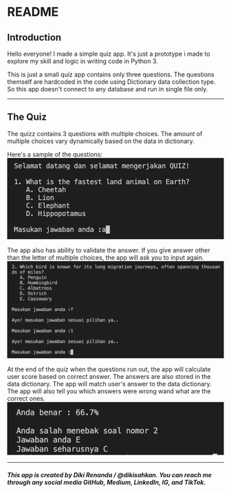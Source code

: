 # **README**

## **Introduction**
Hello everyone! I made a simple quiz app. It's just a prototype i made to explore my skill and logic in writing code in Python 3.

This is just a small quiz app contains only three questions. The questions themself are hardcoded in the code using Dictionary data collection type. So this app doesn't connect to any database and run in single file only.

---

## **The Quiz**
The quizz contains 3 questions with multiple choices. The amount of multiple choices vary dynamically based on the data in dictionary.

Here's a sample of the questions:
![image1](screenshot/qz1.jpg)

The app also has ability to validate the answer. If you give answer other than the letter of multiple choices, the app will ask you to input again.
![image2](screenshot/qz2.jpg)

At the end of the quiz when the questions run out, the app will calculate user score based on correct answer. The answers are also stored in the data dictionary. The app will match user's answer to the data dictionary. The app will also tell you which answers were wrong wand what are the correct ones.
![image2](screenshot/qz3.jpg)

---

###### **This app is created by Diki Renanda / @dikisahkan. You can reach me through any social media GitHub, Medium, LinkedIn, IG, and TikTok.**